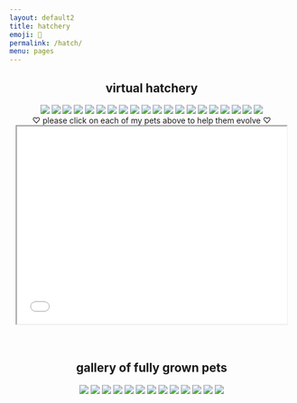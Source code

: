 ```yaml
---
layout: default2
title: hatchery
emoji: 🐣
permalink: /hatch/
menu: pages
---
```

<center>
    <h2>virtual hatchery</h2>
    <div class="hatchery">
        <a target="other" href='https://finaloutpost.net/view/9WHoZ#main'><img src='https://finaloutpost.net/s/9WHoZ1.png'></a>
        <a target="other" href='https://finaloutpost.net/view/JkFIS#main'><img src='https://finaloutpost.net/s/JkFIS1.png'></a>
        <a target="other" href='https://finaloutpost.net/view/GNcMV#main'><img src='https://finaloutpost.net/s/GNcMV1.png'></a>
        <a target="other" href='https://finaloutpost.net/view/ekFdC#main'><img src='https://finaloutpost.net/s/ekFdC1.png'></a>
        <a target="other" href='https://finaloutpost.net/view/LumqA#main'><img src='https://finaloutpost.net/s/LumqA1.png'></a>
        <a target="other" href="http://magistream.com/creature/14202717#page-body"><img src="http://magistream.com/img/14202717.gif"/></a>
        <a target="other" href="http://magistream.com/creature/14202368#page-body"><img src="http://magistream.com/img/14202368.gif"/></a>
        <a target="other" href="http://magistream.com/creature/14202326#page-body"><img src="http://magistream.com/img/14202326.gif"/></a>
        <a target="other" href="http://magistream.com/creature/14202306#page-body"><img src="http://magistream.com/img/14202306.gif"/></a>
        <a target="other" href="http://magistream.com/creature/14202298#page-body"><img src="http://magistream.com/img/14202298.gif"/></a>
        <a target="other" href="http://magistream.com/creature/14201318#page-body"><img src="http://magistream.com/img/14201318.gif"/></a>
        <a target="other" href="http://magistream.com/creature/14201199#page-body"><img src="http://magistream.com/img/14201199.gif"/></a>
        <a target="other" href="http://magistream.com/creature/14201186#page-body"><img src="http://magistream.com/img/14201186.gif"/></a>
        <a target="other" href="http://magistream.com/creature/14200541#page-body"><img src="http://magistream.com/img/14200541.gif"/></a>
        <a target="other" href="http://magistream.com/creature/14201225#page-body"><img src="http://magistream.com/img/14201225.gif"/></a>
        <a target="other" href="http://magistream.com/creature/14200372#page-body"><img src="http://magistream.com/img/14200372.gif"/></a>
        <a target="other" href='https://finaloutpost.net/view/yUVxa#main'><img src='https://finaloutpost.net/s/yUVxa1.png'></a>
        <a target="other" href='https://finaloutpost.net/view/ohzHb#main'><img src='https://finaloutpost.net/s/ohzHb1.png'></a>
        <a target="other" href='https://finaloutpost.net/view/lAb1C#main'><img src='https://finaloutpost.net/s/lAb1C1.png'></a>
        <a target="other" href='https://finaloutpost.net/view/MnwlI#main'><img src='https://finaloutpost.net/s/MnwlI1.png'></a>
        <div class="hatchery-status">
            ♡ please click on each of my pets above to help them evolve ♡
        </div>
        <iframe src="/hatchable.txt" name="other" width="95%" height="350px"></iframe>
    </div>
    <script>
        let isIframeLoadSet = false;
        document.querySelectorAll('a[target="other"]').forEach(el => {
            el.onclick = () => {
                document.querySelector('.hatchery-status').innerText = "loading...";
                if (!isIframeLoadSet) {
                    isIframeLoadSet = true;
                    document.getElementsByName("other")[0].onload = () => {
                        document.querySelector('.hatchery-status').innerText = "thank you!";
                    }
                }
            };
        });
    </script>
    <br>
    <br>
    <h2>gallery of fully grown pets</h2>
        <a target="other" href="http://magistream.com/creature/14200163#page-body"><img src="http://magistream.com/img/14200163.gif"/></a>
        <a target="other" href="http://magistream.com/creature/14192587#page-body"><img src="http://magistream.com/img/14192587.gif"/></a>
        <a target="other" href="http://magistream.com/creature/14192588#page-body"><img src="http://magistream.com/img/14192588.gif"/></a>
        <a target="other" href="http://magistream.com/creature/14192584#page-body"><img src="http://magistream.com/img/14192584.gif"/></a>
        <a target="other" href="http://magistream.com/creature/14199389#page-body"><img src="http://magistream.com/img/14199389.gif"/></a>
        <a target="other" href="http://magistream.com/creature/14192528#page-body"><img src="http://magistream.com/img/14192528.gif"/></a>
        <a target="other" href='https://finaloutpost.net/view/6tZ5z#main'><img src='https://finaloutpost.net/s/6tZ5z3.png'></a>
        <a target="other" href='https://finaloutpost.net/view/4Xdag#main'><img src='https://finaloutpost.net/s/4Xdag3.png'></a>
        <a target="other" href="http://magistream.com/creature/14199343#page-body"><img src="http://magistream.com/img/14199343.gif"/></a>
        <a target="other" href="http://magistream.com/creature/14199342#page-body"><img src="http://magistream.com/img/14199342.gif"/></a>
        <a target="other" href="http://magistream.com/creature/14199388#page-body"><img src="http://magistream.com/img/14199388.gif"/></a>
        <a target="other" href="http://magistream.com/creature/14199995#page-body"><img src="http://magistream.com/img/14199995.gif"/></a>
        <a target="other" href="http://magistream.com/creature/14199591#page-body"><img src="http://magistream.com/img/14199591.gif"/></a>
</center>